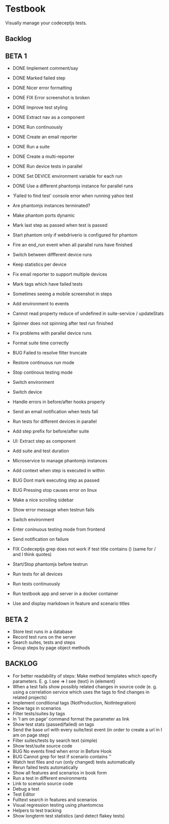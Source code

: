 Testbook
=========

Visually manage your codeceptjs tests.

## Backlog

## BETA 1

- DONE Implement comment/say
- DONE Marked failed step
- DONE Nicer error formatting
- DONE FIX Error screenshot is broken
- DONE Improve test styling
- DONE Extract nav as a component
- DONE Run continuously
- DONE Create an email reporter
- DONE Run a suite
- DONE Create a multi-reporter
- DONE Run device tests in parallel
- DONE Set DEVICE environment variable for each run
- DONE Use a different phantomjs instance for parallel runs
- 'Failed to find test' console error when running yahoo test
- Are phantomjs instances terminated?
- Make phantom ports dynamic
- Mark last step as passed when test is passed
- Start phantom only if webdriverio is configured for phantom
- Fire an end_run event when all parallel runs have finished
- Switch between diffferent device runs
- Keep statistics per device
- Fix email reporter to support multiple devices
- Mark tags which have failed tests
- Sometimes seeing a mobile screenshot in steps
- Add environment to events
- Cannot read property reduce of undefined in suite-service / updateStats
- Spinner does not spinning after test run finished
- Fix problems with parallel device runs
- Format suite time correctly
- BUG Failed to resolve filter truncate
- Restore continuous run mode
- Stop continous testing mode
- Switch environment
- Switch device
- Handle errors in before/after hooks properly
- Send an email notification when tests fail
- Run tests for different devices in parallel
- Add step prefix for before/after suite
- UI: Extract step as component
- Add suite and test duration
- Microservice to manage phantomjs instances
- Add context when step is executed in within
- BUG Dont mark executing step as passed
- BUG Pressing stop causes error on linux
- Make a nice scrolling sidebar
- Show error message when testrun fails
- Switch environment
- Enter coninuous testing mode from frontend
- Send notification on failure
- FIX Codeceptjs grep does not work if test title contains () (same for / and I think quotes)
- Start/Stop phantomjs before testrun
- Run tests for all devices
- Run tests continuously
- Run testbook app and server in a docker container

- Use and display markdown in feature and scenario titles

## BETA 2

- Store test runs in a database
- Record test runs on the server
- Search suites, tests and steps
- Group steps by page object methods

## BACKLOG
- For better readability of steps: Make method templates which specify parameters. E. g. I.see => I see {text} in {element}
- When a test fails show possibly related changes in source code (e. g. using a correlation service which uses the tags to find changes in related projects)
- Implement conditional tags (NotProduction, NotIntegration)
- Show tags in scenarios
- Filter tests/suites by tags
- In 'I am on page' command format the parameter as link
- Show test stats (passed/failed) on tags
- Send the base url with every suite/test event (in order to create a url in I am on page step)
- Filter suites/tests by search text (simple)
- Show test/suite source code
- BUG No events fired when error in Before Hook
- BUG Cannot grep for test if scenario contains ''
- Watch test files and run (only changed) tests automatically
- Rerun failed tests automatically
- Show all features and scenarios in book form
- Run a test in different environments
- Link to scenario source code
- Debug a test
- Test Editor
- Fulltext search in features and scenarios
- Visual regression testing using phantomcss
- Helpers to test tracking
- Show longterm test statistics (and detect flakey tests)
